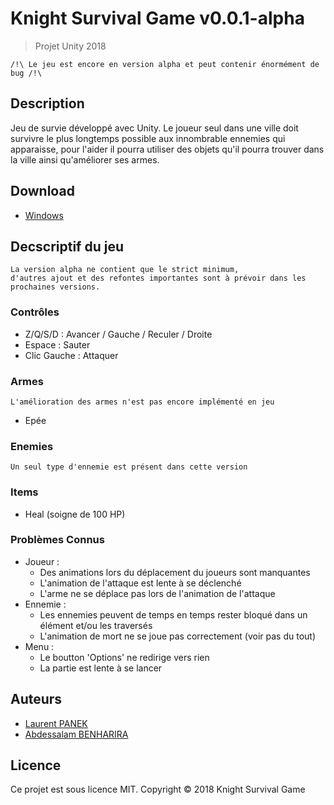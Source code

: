 # Knight Survival Game v0.0.1-alpha
> Projet Unity 2018

    /!\ Le jeu est encore en version alpha et peut contenir énormément de bug /!\

## Description

Jeu de survie développé avec Unity. Le joueur seul dans une ville doit survivre le plus longtemps possible aux innombrable ennemies qui apparaisse, pour l'aider il pourra utiliser des objets qu'il pourra trouver dans la ville ainsi qu'améliorer ses armes.

## Download

- [Windows](https://mega.nz/#!005zTBiR!goHzB0kZJpIaCti7ExF2aLjeQ4IZp55UQmNOD8yhDmE)

## Decscriptif du jeu

    La version alpha ne contient que le strict minimum,
    d'autres ajout et des refontes importantes sont à prévoir dans les prochaines versions.

### Contrôles

- Z/Q/S/D : Avancer / Gauche / Reculer / Droite
- Espace : Sauter
- Clic Gauche : Attaquer

### Armes

    L'amélioration des armes n'est pas encore implémenté en jeu

- Epée

### Enemies

    Un seul type d'ennemie est présent dans cette version

### Items

- Heal (soigne de 100 HP)

### Problèmes Connus

- Joueur :
    - Des animations lors du déplacement du joueurs sont manquantes
    - L'animation de l'attaque est lente à se déclenché
    - L'arme ne se déplace pas lors de l'animation de l'attaque
- Ennemie :
    - Les ennemies peuvent de temps en temps rester bloqué dans un élément et/ou les traversés
    - L'animation de mort ne se joue pas correctement (voir pas du tout)
- Menu :
    - Le boutton 'Options' ne redirige vers rien
    - La partie est lente à se lancer

## Auteurs

- [Laurent PANEK](https://github.com/Laurent-PANEK)
- [Abdessalam BENHARIRA](https://github.com/Abdessalam98)

## Licence

Ce projet est sous licence MIT.
Copyright © 2018 Knight Survival Game 